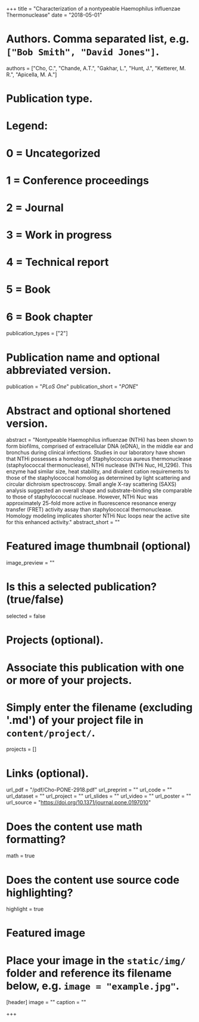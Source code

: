 +++
title = "Characterization of a nontypeable Haemophilus influenzae Thermonuclease"
date = "2018-05-01"

# Authors. Comma separated list, e.g. `["Bob Smith", "David Jones"]`.
authors = ["Cho, C.", "Chande, A.T.", "Gakhar, L.", "Hunt, J.", "Ketterer, M. R.", "Apicella, M. A."]

# Publication type.
# Legend:
# 0 = Uncategorized
# 1 = Conference proceedings
# 2 = Journal
# 3 = Work in progress
# 4 = Technical report
# 5 = Book
# 6 = Book chapter
publication_types = ["2"]

# Publication name and optional abbreviated version.
publication = "*PLoS One*"
publication_short = "*PONE*"

# Abstract and optional shortened version.
abstract = "Nontypeable Haemophilus influenzae (NTHi) has been shown to form biofilms, comprised of extracellular DNA (eDNA), in the middle ear and bronchus during clinical infections.    Studies in our laboratory have shown that NTHi possesses a homolog of Staphylococcus aureus thermonuclease (staphylococcal thermonuclease), NTHi nuclease (NTHi Nuc, HI_1296).  This enzyme had similar size, heat stability, and divalent cation requirements to those of the staphylococcal homolog as determined by light scattering and circular dichroism spectroscopy.  Small angle X-ray scattering (SAXS) analysis suggested an overall shape and substrate-binding site comparable to those of staphylococcal nuclease.  However, NTHi Nuc was approximately 25-fold more active in fluorescence resonance energy transfer (FRET) activity assay than staphylococcal thermonuclease. Homology modeling implicates shorter NTHi Nuc loops near the active site for this enhanced activity."
abstract_short = ""

# Featured image thumbnail (optional)
image_preview = ""

# Is this a selected publication? (true/false)
selected = false

# Projects (optional).
#   Associate this publication with one or more of your projects.
#   Simply enter the filename (excluding '.md') of your project file in `content/project/`.
projects = []

# Links (optional).
url_pdf = "/pdf/Cho-PONE-2918.pdf"
url_preprint = ""
url_code = ""
url_dataset = ""
url_project = ""
url_slides = ""
url_video = ""
url_poster = ""
url_source = "https://doi.org/10.1371/journal.pone.0197010"

# Does the content use math formatting?
math = true

# Does the content use source code highlighting?
highlight = true

# Featured image
# Place your image in the `static/img/` folder and reference its filename below, e.g. `image = "example.jpg"`.
[header]
image = ""
caption = ""

+++

